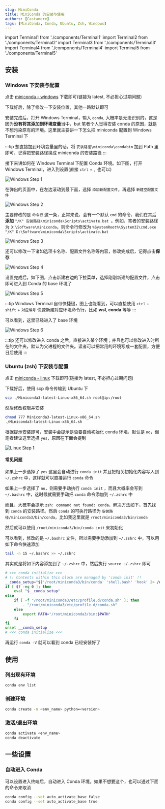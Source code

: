 ```yaml
---
slug: MiniConda
title: MiniConda 的安装与使用
authors: [Castamere]
tags: [MiniConda, Conda, Ubuntu, Zsh, Windows]
---
```


import Terminal1 from './components/Terminal1'
import Terminal2 from './components/Terminal2'
import Terminal3 from './components/Terminal3'
import Terminal4 from './components/Terminal4'
import Terminal5 from './components/Terminal5'

<!-- truncate -->

<!-- ## 缘起 -->

## 安装

### Windows 下安装与配置

点击 [miniconda - windows] 下载即可(链接为 latest, 不必担心过期问题)

下载好后，除了修改一下安装位置，其他一路默认即可

安装完成后，打开 Windows Terminal，输入 `conda`, 大概率是无法识别的，这是因为**没有将其添加到环境变量**当中，but 笔者个人觉得安装 conda 的原因，就是不想污染原有的环境。这里就主要讲一下怎么把 miniconda 配置到 Windows Terminal 下

:::tip
想直接加到环境变量里的话，将 `安装路径\miniconda\condabin` 加到 Path 里即可，记得把安装路径换成 miniconda 的安装路径
:::

接下来讲如何在 Windows Terminal 下配置 Conda 环境。如下图，打开 Windows Terminal，进入到设置(直接 `ctrl` + `,` 也可以)

![Windows Step 1](./image/winstep1.png)

在弹出的页面中，在左边滚动到最下面，选择 `添加新配置文件`，再选择 `新建空配置文件`

![Windows Step 2](./image/winstep2.png)

主要修改的是 `命令行` 这一条，正常来说，会有一个默认 `cmd` 的命令，我们在其后**添加** `"/K" 安装路径\miniconda\Scripts\activate.bat `。例如，笔者的安装路径为 `D:\Software\miniconda`，则命令行修改为 `%SystemRoot%\System32\cmd.exe "/K" D:\Software\miniconda\Scripts\activate.bat`

![Windows Step 3](./image/winstep3.png)

还可以修改一下诸如选项卡名称、配置文件名称等内容，修改完成后，记得点击**保存**

![Windows Step 4](./image/winstep4.png)

设置完成后，如下图，点击新建右边的下拉菜单，选择刚刚新建的配置文件，点击即可进入到 Conda 的 base 环境了

![Windows Step 5](./image/winstep5.png)

:::tip
Windows Terminal 自带快捷键，图上也能看到，可以直接使用 `ctrl` + `shift` + `对应编号` 快速新建对应环境命令行，比如 **wsl**, **conda** 等等
:::

可以看到，这里已经进入了 base 环境

![Windows Step 6](./image/winstep6.png)

:::tip
还可以修改进入 conda 之后，直接进入某个环境；并且也可以修改进入时所在的文件夹，默认为父进程的文件夹。读者可以把常用的环境写成一套配置，方便日后使用
:::

### Ubuntu (zsh) 下安装与配置

点击 [miniconda - linux] 下载即可(链接为 latest, 不必担心过期问题)

下载好后，使用 scp 命令传输到 Ubuntu 下

```bash
scp ./Miniconda3-latest-Linux-x86_64.sh root@ip:/root
```

然后修改权限并安装

```bash
chmod 777 Miniconda3-latest-Linux-x86_64.sh
./Miniconda3-latest-Linux-x86_64.sh
```

根据提示安装即可，安装中会提示是否要自动初始化 conda 环境，默认是 `no`，但笔者建议这里选择 `yes`，原因在下面会提到

![Linux Step 1](./image/linuxstep1.png)

#### 常见问题

如果上一步选择了 `yes` 这里会自动进行 `conda init` 并且把相关初始化内容写入到 `~/.zshrc` 中，这样就可以直接运行 `conda` 命令

如果上一步选择了 `no`，则需要手动执行 `conda init` ，而且大概率会写到 `~/.bashrc` 中，这时候就需要手动把 `conda` 命令添加到 `~/.zshrc` 中

而且，大概率会提示 `zsh: command not found: conda`，解决方法如下，首先找到 `conda` 的安装路径。然后 `conda` 的可执行路径为 `安装路径/miniconda3/bin/conda`，比如我这里就是 `/root/miniconda3/bin/conda`

<Terminal1 />

然后就可以使用 `/root/miniconda3/bin/conda init` 来初始化

<Terminal2 />

可以看到，修改的是 `~/.bashrc` 文件，所以需要手动添加到 `~/.zshrc` 中，可以用如下命令快速添加

```bash
tail -n 15 ~/.bashrc >> ~/.zshrc
```

其实就是将如下内容添加到了 `~/.zshrc` 中，然后执行 `source ~/.zshrc` 即可

```bash title="conda init" showLineNumbers
# >>> conda initialize >>>
# !! Contents within this block are managed by 'conda init' !!
__conda_setup="$('/root/miniconda3/bin/conda' 'shell.bash' 'hook' 2> /dev/null)"
if [ $? -eq 0 ]; then
    eval "$__conda_setup"
else
    if [ -f "/root/miniconda3/etc/profile.d/conda.sh" ]; then
        . "/root/miniconda3/etc/profile.d/conda.sh"
    else
        export PATH="/root/miniconda3/bin:$PATH"
    fi
fi
unset __conda_setup
# <<< conda initialize <<<
```

再运行 `conda -V` 就可以看到 conda 已经安装好了

## 使用

### 列出现有环境

```bash
conda env list
```

<Terminal3 />

### 创建环境

```bash
conda create -n <env_name> python=<version>
```

<Terminal4 />

### 激活/退出环境

```bash
conda activate <env_name>
conda deactivate
```

<Terminal5 />

## 一些设置

<!-- ### Conda Python 解释器 -->

### 自动进入 Conda

可以设置进入终端后，自动进入 Conda 环境。如果不想要这个，也可以通过下面的命令来取消

```bash
conda config --set auto_activate_base false
conda config --set auto_activate_base true
```

<!-- ## Conda install VS Pip install

## 后记 -->

[miniconda - windows]: https://repo.anaconda.com/miniconda/Miniconda3-latest-Windows-x86_64.exe
[miniconda - linux]: https://repo.anaconda.com/miniconda/Miniconda3-latest-Linux-x86_64.sh
